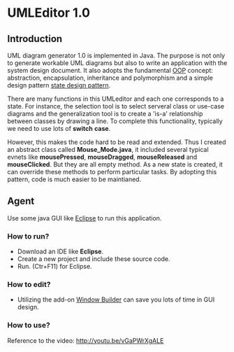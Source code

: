 # UMLEditor 1.0

## Introduction

   UML diagram generator 1.0 is implemented in Java. The purpose is not only to generate workable UML diagrams but also to 
   write an application with the system design document. It also adopts the fundamental [OOP] concept: abstraction, encapsulation, inheritance and polymorphism and a simple design pattern [state design pattern].
   
   There are many functions in this UMLeditor and each one corresponds to a state. For instance, the selection tool is to select serveral class or use-case diagrams and the generalization tool is to create a 'is-a' relationship between classes by drawing a line. To complete this functionality, typically we need to use lots of **switch** **case**.
   
   However, this makes the code hard to be read and extended. Thus I created an abstract class called **Mouse_Mode.java**, 
it included several typical evnets like **mousePressed**,  **mouseDragged**, **mouseReleased** and **mouseClicked**. But they are all empty method. As a new state is created, it can override these methods to perform particular tasks. By adopting this pattern, code is much easier to be maintianed.

## Agent
Use some java GUI like [Eclipse] to run this application.
 
### How to run?
* Download an IDE like **Eclipse**.
* Create a new project and include these source code.
* Run. (Ctr+F11) for Eclipse.
 
### How to edit?
* Utilizing the add-on [Window Builder] can save you lots of time in GUI design.

### How to use?
Reference to the video: http://youtu.be/vGaPWrXgALE

[OOP]:http://en.wikipedia.org/wiki/Object-oriented_programming
[Design Pattern]:http://en.wikipedia.org/wiki/Software_design_pattern
[state design pattern]:http://en.wikipedia.org/wiki/State_pattern
[Eclipse]:http://www.eclipse.org/downloads/
[Window Builder]:http://download.eclipse.org/windowbuilder/WB/release/R201309271200/4.2/
